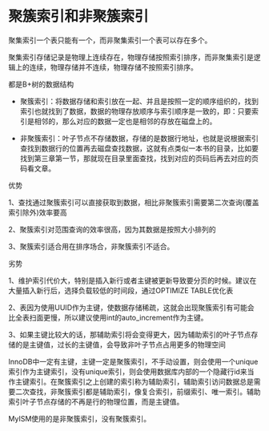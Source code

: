 # 聚簇索引和非聚簇索引

聚集索引一个表只能有一个，而非聚集索引一个表可以存在多个。

聚集索引存储记录是物理上连续存在，物理存储按照索引排序，而非聚集索引是逻辑上的连续，物理存储并不连续，物理存储不按照索引排序。

都是B+树的数据结构

*   聚簇索引：将数据存储和索引放在一起、并且是按照一定的顺序组织的，找到索引也就找到了数据，数据的物理存放顺序与索引顺序是一致的，即：只要索引是相邻的，那么对应的数据一定也是相邻的存放在磁盘上的。

*   非聚簇索引：叶子节点不存储数据，存储的是数据行地址，也就是说根据索引查找到数据行的位置再去磁盘查找数据，这就有点类似一本书的目录，比如要找到第三章第一节，那就现在目录里面查找，找到对应的页码后再去对应的页码看文章。

优势 &#x20;

1、查找通过聚簇索引可以直接获取到数据，相比非聚簇索引需要第二次查询(覆盖索引除外)效率要高 &#x20;

2、聚簇索引对范围查询的效率很高，因为其数据是按照大小排列的 &#x20;

3、聚簇索引适合用在排序场合，非聚簇索引不适合。

劣势 &#x20;

1、维护索引代价大，特别是插入新行或者主键被更新导致要分页的时候。建议在大量插入新行后，选择负载较低的时间段，通过OPTIMIZE TABLE优化表 &#x20;

2、表因为使用UUID作为主键，使数据存储稀疏，这就会出现聚簇索引有可能会比全表扫面更慢，所以建议使用int的auto\_increment作为主键。 &#x20;

3、如果主键比较大的话，那辅助索引将会变得更大，因为辅助索引的叶子节点存储的是主键值，过长的主键值，会导致非叶子节点占用更多的物理空间

InnoDB中一定有主键，主键一定是聚簇索引，不手动设置，则会使用一个unique索引作为主键索引，没有unique索引，则会使用数据库内部的一个隐藏行id来当作主键索引。在聚簇索引之上创建的索引称为辅助索引，辅助索引访问数据总是需要二次查找，非聚簇索引都是辅助索引，像复合索引，前缀索引、唯一索引。辅助索引叶子节点存储的不再是行的物理位置，而是主键值。

MyISM使用的是非聚簇索引，没有聚簇索引。